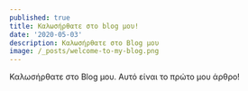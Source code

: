 ```yaml
---
published: true
title: Καλωσήρθατε στο blog μου!
date: '2020-05-03'
description: Καλωσήρθατε στο Blog μου
image: /_posts/welcome-to-my-blog.png
---
```

Καλωσήρθατε στο Blog μου. Αυτό είναι το πρώτο μου άρθρο!